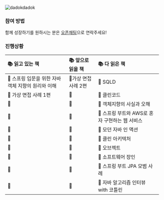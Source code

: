 ![dadokdadok](https://github.com/dev-wooyeon/reading-books-for-programmers/assets/50124623/0b6efc0a-e747-407f-b9ed-dea2751b95bd)

### 참여 방법
함께 성장하기를 원하시는 분은 [오픈채팅](https://open.kakao.com/o/g8qe1nkf)으로 연락주세요!

### 진행상황
|📚 읽고 있는 책|📚 앞으로 읽을 책|📚 다 읽은 책|
|:---|:---|:---|
|📕 스프링 입문을 위한 자바 객체 지향의 원리와 이해 |📘가상 면접 사례 2편|📗 SQLD
|📕 가상 면접 사례 1편|📘|📗 클린코드
|📕 |📘|📗 객체지향의 사실과 오해
|📕 |📘|📗 스프링 부트와 AWS로 혼자 구현하는 웹 서비스
|📕 |📘|📗 모던 자바 인 액션
|📕 |📘|📗 클린 아키텍처
|📕 |📘|📗 오브젝트
|📕 |📘|📗 소프트웨어 장인
|📕 |📘|📗 스프링 부트 JPA 모범 사례
|📕 |📘|📗 자바 알고리즘 인터뷰 with 코틀린

